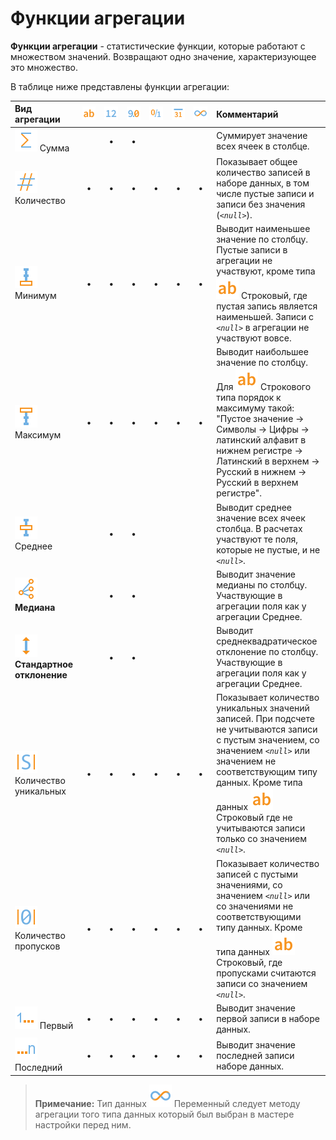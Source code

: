 # Функции агрегации

**Функции агрегации** - статистические функции, которые работают с множеством значений. Возвращают одно значение, характеризующее это множество.

В таблице ниже представлены функции агрегации:

|Вид агрегации|![](../../images/icons/data-types/string_default.svg)|![](../../images/icons/data-types/integer_default.svg)|![](../../images/icons/data-types/float_default.svg)|![](../../images/icons/data-types/boolean_default.svg)|![](../../images/icons/data-types/datetime_default.svg)|![](../../images/icons/data-types/variant_default.svg)|Комментарий|
|:-|:-:|:-:|:-:|:-:|:-:|:-:|:-|
|![](../../images/icons/aggregations/factor-sum_default.svg) Сумма||**•**|**•**||||Суммирует значение всех ячеек в столбце.
|![](../../images/icons/aggregations/factor-count_default.svg) Количество|**•**|**•**|**•**|**•**|**•**|**•**|Показывает общее количество записей в наборе данных, в том числе пустые записи и записи без значения (*`<null>`*).|
|![](../../images/icons/aggregations/factor-min_default.svg) Минимум|**•**|**•**|**•**|**•**|**•**|**•**|Выводит наименьшее значение по столбцу. Пустые записи в агрегации не участвуют, кроме типа ![](../../images/icons/data-types/string_default.svg) Строковый, где пустая запись является наименьшей. Записи с *`<null>`* в агрегации не участвуют вовсе.|
|![](../../images/icons/aggregations/factor-max_default.svg) Максимум|**•**|**•**|**•**|**•**|**•**|**•**|Выводит наибольшее значение по столбцу. Для ![](../../images/icons/data-types/string_default.svg) Строкового типа порядок к максимуму такой: "Пустое значение → Символы → Цифры → латинский алфавит в нижнем регистре → Латинский в верхнем → Русский в нижнем → Русский в верхнем регистре".|
|![](../../images/icons/aggregations/factor-avg_default.svg) Среднее||**•**|**•**||||Выводит среднее значение всех ячеек столбца. В расчетах участвуют те поля, которые не пустые, и не *`<null>`*.|
|![](../../images/icons/aggregations/factor-median_default.svg) **Медиана**||**•**|**•**||||Выводит значение медианы по столбцу. Участвующие в агрегации поля как у агрегации Среднее.|
|![](../../images/icons/aggregations/factor-stddev_default.svg) **Стандартное отклонение**||**•**|**•**||||Выводит среднеквадратическое отклонение по столбцу. Участвующие в агрегации поля как у агрегации Среднее.|
|![](../../images/icons/aggregations/factor-unique-count_default.svg) Количество уникальных|**•**|**•**|**•**|**•**|**•**|**•**|Показывает количество уникальных значений записей. При подсчете не учитываются записи с пустым значением, со значением *`<null>`* или значением не соответствующим типу данных. Кроме типа данных ![](../../images/icons/data-types/string_default.svg) Строковый где не учитываются записи только со значением *`<null>`*.|
|![](../../images/icons/aggregations/factor-null-count_default.svg) Количество пропусков|**•**|**•**|**•**|**•**|**•**|**•**|Показывает количество записей с пустыми значениями, со значением *`<null>`* или со значениями не соответствующими типу данных. Кроме типа данных ![](../../images/icons/data-types/string_default.svg) Строковый, где пропусками считаются записи со значением *`<null>`*.|
|![](../../images/icons/aggregations/factor-stat-first_default.svg) Первый|**•**|**•**|**•**|**•**|**•**|**•**|Выводит значение первой записи в наборе данных.|
|![](../../images/icons/aggregations/factor-stat-last_default.svg) Последний|&nbsp;&nbsp;**•**&nbsp;&nbsp;|&nbsp;&nbsp;**•**&nbsp;&nbsp;|&nbsp;&nbsp;**•**&nbsp;&nbsp;|&nbsp;&nbsp;**•**&nbsp;&nbsp;|&nbsp;&nbsp;**•**&nbsp;&nbsp;|&nbsp;&nbsp;**•**&nbsp;&nbsp;|Выводит значение последней записи наборе данных.|


> **Примечание:** Тип данных ![](../../images/icons/data-types/variant_default.svg) Переменный следует методу агрегации того типа данных который был выбран в мастере настройки перед ним.
